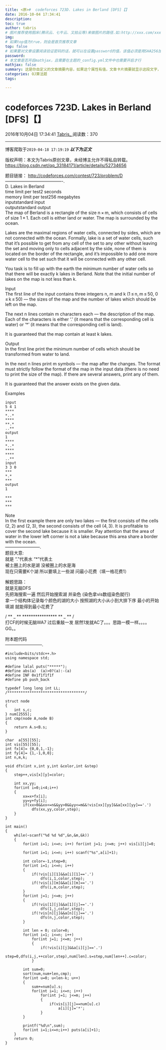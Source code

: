 ```yaml
---
title: <原>#  codeforces 723D. Lakes in Berland [DFS]【】
date: 2016-10-04 17:34:41
description:
toc: true
author: tabris
# 图片推荐使用图床(腾讯云、七牛云、又拍云等)来做图片的路径.如:http://xxx.com/xxx.jpg
img: 
# 如果top值为true，则会是首页推荐文章
top: false
# 如果要对文章设置阅读验证密码的话，就可以在设置password的值，该值必须是用SHA256加密后的密码，防止被他人识破
password: 
# 本文章是否开启mathjax，且需要在主题的_config.yml文件中也需要开启才行
mathjax: false
summary: 这是你自定义的文章摘要内容，如果这个属性有值，文章卡片摘要就显示这段文字，否则程序会自动截取文章的部分内容作为摘要
categories: OJ算法题
tags:

---
```





#  codeforces 723D. Lakes in Berland [DFS]【】

2016年10月04日 17:34:41  [ Tabris_ ](https://me.csdn.net/qq_33184171) 阅读数：370


--- 
 博客爬取于`2019-04-18 17:19:19`
***以下为正文***

版权声明：本文为Tabris原创文章，未经博主允许不得私自转载。
https://blog.csdn.net/qq_33184171/article/details/52734656

题目链接： [ http://codeforces.com/contest/723/problem/D
](http://codeforces.com/contest/723/problem/D)  
—————————————-.  
D. Lakes in Berland  
time limit per test2 seconds  
memory limit per test256 megabytes  
inputstandard input  
outputstandard output  
The map of Berland is a rectangle of the size n × m, which consists of cells
of size 1 × 1. Each cell is either land or water. The map is surrounded by the
ocean.

Lakes are the maximal regions of water cells, connected by sides, which are
not connected with the ocean. Formally, lake is a set of water cells, such
that it’s possible to get from any cell of the set to any other without
leaving the set and moving only to cells adjacent by the side, none of them is
located on the border of the rectangle, and it’s impossible to add one more
water cell to the set such that it will be connected with any other cell.

You task is to fill up with the earth the minimum number of water cells so
that there will be exactly k lakes in Berland. Note that the initial number of
lakes on the map is not less than k.

Input  
The first line of the input contains three integers n, m and k (1 ≤ n, m ≤ 50,
0 ≤ k ≤ 50) — the sizes of the map and the number of lakes which should be
left on the map.

The next n lines contain m characters each — the description of the map. Each
of the characters is either ‘.’ (it means that the corresponding cell is
water) or ‘*’ (it means that the corresponding cell is land).

It is guaranteed that the map contain at least k lakes.

Output  
In the first line print the minimum number of cells which should be
transformed from water to land.

In the next n lines print m symbols — the map after the changes. The format
must strictly follow the format of the map in the input data (there is no need
to print the size of the map). If there are several answers, print any of
them.

It is guaranteed that the answer exists on the given data.

Examples

    
    
    input
    5 4 1
    ****
    *..*
    ****
    **.*
    ..**
    output
    1
    ****
    *..*
    ****
    ****
    ..**
    input
    3 3 0
    ***
    *.*
    ***
    output
    1
    
    ***
    ***
    ***

Note  
In the first example there are only two lakes — the first consists of the
cells (2, 2) and (2, 3), the second consists of the cell (4, 3). It is
profitable to cover the second lake because it is smaller. Pay attention that
the area of water in the lower left corner is not a lake because this area
share a border with the ocean.  
————————.  
题目大意:  
就是 “.”代表水 “*”代表土  
被土圈上的水是湖 没被圈上的水是海  
现在只需要K个湖 所以要填上一些湖 问最小花费（填一格花费1）

解题思路：  
就是无脑DFS  
先把海搜索一遍 然后开始搜索湖 并染色 (染色拿vis数组染色就行)  
拿一个结构体记录每个颜色的湖的大小 按照湖的大小从小到大排下序 最小的开始填湖 就能得到最小花费了

/ ** _ ** **************** ** _ ** /  
打CF的时候无脑WA7 过后重敲一发 居然1发就AC了。。。思路一模一样。。。。 GG。。

附本题代码  
————————–.

    
    
    #include<bits/stdc++.h>
    using namespace std;
    
    #define lalal puts("*****");
    #define abs(a)  (a)>0?(a):-(a)
    #define INF 0x1f1f1f1f
    #define pb push_back
    
    typedef long long int LL;
    /***********************************/
    
    struct node
    {
        int s,c;
    } num[2555];
    int cmp(node A,node B)
    {
        return A.s<B.s;
    }
    
    char  a[55][55];
    int vis[55][55];
    int fx[4]= {0,0,1,-1};
    int fy[4]= {1,-1,0,0};
    int n,m,k;
    
    void dfs(int x,int y,int &color,int &step)
    {
        step++,vis[x][y]=color;
    
        int xx,yy;
        for(int i=0;i<4;i++)
        {
            xx=x+fx[i];
            yy=y+fy[i];
            if(xx>0&&xx<=n&&yy>0&&yy<=m&&!vis[xx][yy]&&a[xx][yy]=='.')
                dfs(xx,yy,color,step);
        }
    }
    
    int main()
    {
        while(~scanf("%d %d %d",&n,&m,&k))
        {
            for(int i=1; i<=n; i++) for(int j=1; j<=m; j++) vis[i][j]=0;
    
            for(int i=1; i<=n; i++) scanf("%s",a[i]+1);
    
            int color=-1,step=0;
            for(int i=1; i<=n; i++)
            {
                if(!vis[i][1]&&a[i][1]=='.')
                    dfs(i,1,color,step);
                if(!vis[i][m]&&a[i][m]=='.')
                    dfs(i,m,color,step);
            }
            for(int j=1; j<=m; j++)
            {
                if(!vis[1][j]&&a[1][j]=='.')
                    dfs(1,j,color,step);
                if(!vis[n][j]&&a[n][j]=='.')
                    dfs(n,j,color,step);
            }
    
            int len = 0; color=0;
            for(int i=1; i<=n; i++)
                for(int j=1; j<=m; j++)
                {
                    if(!vis[i][j]&&a[i][j]=='.')
                        step=0,dfs(i,j,++color,step),num[len].s=step,num[len++].c=color;
                }
    
            int sum=0;
            sort(num,num+len,cmp);
            for(int u=0; u<len-k; u++)
            {
                sum+=num[u].s;
                for(int i=1; i<=n; i++)
                    for(int j=1; j<=m; j++)
                    {
                        if(vis[i][j]==num[u].c)
                            a[i][j]='*';
                    }
            }
    
            printf("%d\n",sum);
            for(int i=1;i<=n;i++) puts(a[i]+1);
        }
        return 0;
    }
    

